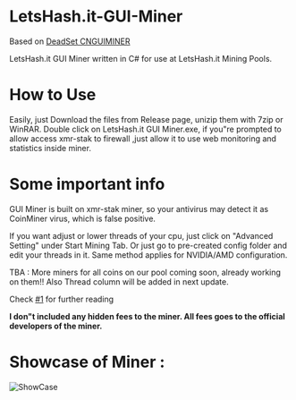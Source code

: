 # LetsHash.it-GUI-Miner

Based on [DeadSet CNGUIMINER](https://github.com/OptimusBlue/CNGUIMiner)

LetsHash.it GUI Miner written in C# for use at LetsHash.it Mining Pools.

# How to Use
Easily, just Download the files from Release page, unizip them with 7zip or WinRAR. Double click on LetsHash.it GUI Miner.exe, if you"re prompted to allow access xmr-stak to firewall ,just allow it to use web monitoring and statistics inside miner.

# Some important info
GUI Miner is built on xmr-stak miner, so your antivirus may detect it as CoinMiner virus, which is false positive.

If you want adjust or lower threads of your cpu, just click on "Advanced Setting" under Start Mining Tab. Or just go to pre-created config folder and edit your threads in it. Same method applies for NVIDIA/AMD configuration.

TBA : More miners for all coins on our pool coming soon, already working on them!! Also Thread column will be added in next update.

Check [#1](https://github.com/letshash/LetsHash.it-GUI-Miner/issues/1) for further reading

**I don"t included any hidden fees to the miner. All fees goes to the official developers of the miner.**

# Showcase of Miner :
![ShowCase](https://i.imgur.com/S6b01w4.png)

